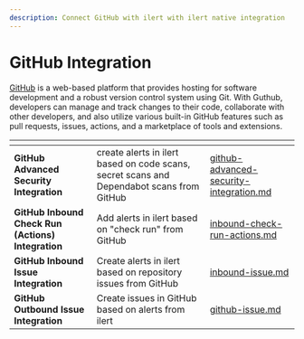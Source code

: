 ```yaml
---
description: Connect GitHub with ilert with ilert native integration
---
```


# GitHub Integration

[GitHub](https://github.com/) is a web-based platform that provides hosting for software development and a robust version control system using Git. With Guthub, developers can manage and track changes to their code, collaborate with other developers, and also utilize various built-in GitHub features such as pull requests, issues, actions, and a marketplace of tools and extensions.

<table data-card-size="large" data-view="cards"><thead><tr><th></th><th></th><th data-hidden data-card-target data-type="content-ref"></th></tr></thead><tbody><tr><td><strong>GitHub Advanced Security Integration</strong></td><td>create alerts in ilert based on code scans, secret scans and Dependabot scans from GitHub</td><td><a href="github-advanced-security-integration.md">github-advanced-security-integration.md</a></td></tr><tr><td><strong>GitHub Inbound Check Run (Actions) Integration</strong></td><td>Add alerts in ilert based on "check run" from GitHub</td><td><a href="inbound-check-run-actions.md">inbound-check-run-actions.md</a></td></tr><tr><td><strong>GitHub Inbound Issue Integration</strong></td><td>Create alerts in ilert based on repository issues from GitHub</td><td><a href="inbound-issue.md">inbound-issue.md</a></td></tr><tr><td><strong>GitHub Outbound Issue Integration</strong></td><td>Create issues in GitHub based on alerts from ilert</td><td><a href="../../outbound-integrations/github-issue.md">github-issue.md</a></td></tr></tbody></table>
